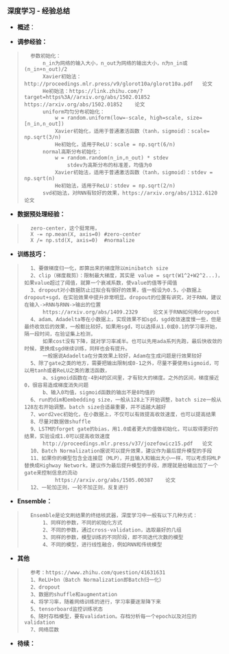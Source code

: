 ### 深度学习 - 经验总结
- **概述**：
>
>
>
>
>
>
>
>
>
>
>

- **调参经验：**
>       参数初始化：
>           n_in为网络的输入大小，n_out为网络的输出大小，n为n_in或(n_in+n_out)/2
>           Xavier初始法：http://proceedings.mlr.press/v9/glorot10a/glorot10a.pdf   论文
>           He初始法：https://link.zhihu.com/?target=https%3A//arxiv.org/abs/1502.01852     https://arxiv.org/abs/1502.01852    论文
>           uniform均匀分布初始化：
>               w = random.uniform(low=-scale, high=scale, size=[n_in,n_out])
>               Xavier初始化，适用于普通激活函数（tanh，sigmoid）：scale= np.sqrt(3/n)
>               He初始化，适用于ReLU：scale = np.sqrt(6/n)
>           normal高斯分布初始化：
>               w = random.random(n_in,n_out) * stdev
>                   stdev为高斯分布的标准差，均值为0
>               Xavier初始法，适用于普通激活函数（tanh，sigmoid）：stdev = np.sqrt(n)
>               He初始法，适用于ReLU：stdev = np.sqrt(2/n)
>           svd初始法，对RNN有较好的效果，https://arxiv.org/abs/1312.6120   论文
>
>

- **数据预处理经验：**
>       zero-center，这个挺常用，
>       X -= np.mean(X, axis=0) #zero-center
>       X /= np.std(X, axis=0)  #normalize
>
>

- **训练技巧：**
>       1、要做梯度归一化，即算出来的梯度除以minibatch size
>       2、clip（梯度裁剪）：限制最大梯度，其实是 value = sqrt(W1^2+W2^2...)，如果value超过了阈值，就算一个衰减系数，使value的值等于阈值
>       3、dropout对小数据防止过拟合有很好的效果，值一般设为0.5，小数据上dropout+sgd，在实验效果中提升非常明显。dropout的位置有讲究，对于RNN，建议在输入->RNN与RNN->输出的位置
>           https://arxiv.org/abs/1409.2329     论文关于RNN如何用dropout
>       4、adam、Adadelta等在小数据上，实现效果不如sgd，sgd收敛速度慢一些，但是最终收敛后的效果，一般都比较好。如果用sgd，可以选择从1.0或0.1的学习率开始，隔一段时间，在验证集上检测，
>           如果cost没有下降，就对学习率减半。也可以先用ada系列先跑，最后快收敛的时候，更换成sgd继续训练，同样也会有提升。
>           一般据说Adadelta在分类效果上较好，Adam在生成问题是行效果较好
>       5、除了gate之类的地方，需要把输出限制成0-1之外，尽量不要使用sigmoid，可以用tanh或者ReLU之类的激活函数，
>           a、sigmoid函数在-4到4的区间里，才有较大的梯度。之外的区间，梯度接近0，很容易造成梯度消失问题
>           b、输入0均值，sigmoid函数的输出不是0均值的
>       6、run的dim和embedding size，一般从128上下开始调整，batch size一般从128左右开始调整。batch size合适最重要，并不适越大越好
>       7、word2vec初始化，在小数据上，不仅可以有效提高收敛速度，也可以提高结果
>       8、尽量对数据做shuffle
>       9、LSTM的forget gate的bias，用1.0或者更大的值做初始化，可以取得更好的结果，实验设成1.0可以提高收敛速度
>           http://proceedings.mlr.press/v37/jozefowicz15.pdf   论文
>       10、Batch Normalization据说可以提升效果，建议作为最后提升模型的手段
>       11、如果你的模型包含全连接层（MLP），并且输入和输出大小一样，可以考虑将MLP替换成Highway Network，建议作为最后提升模型的手段，原理就是给输出加了一个gate来控制信息的流动
>               https://arxiv.org/abs/1505.00387    论文
>       12、一轮加正则，一轮不加正则，反复进行
>
>

- **Ensemble：**
>       Ensemble是论文刷结果的终结核武器，深度学习中一般有以下几种方式：
>           1、同样的参数，不同的初始化方式
>           2、不同的参数，通过cross-validation，选取最好的几组
>           3、同样的参数，模型训练的不同阶段，即不同迭代次数的模型
>           4、不同的模型，进行线性融合，例如RNN和传统模型
>
>

- **其他**
>       参考：https://www.zhihu.com/question/41631631
>       1、ReLU+bn（Batch Normalization即Batch归一化）
>       2、dropout
>       3、数据的shuffle和augmentation
>       4、将学习率，随着网络训练的进行，学习率要逐渐降下来
>       5、tensorboard监控训练状态
>       6、随时存档模型，要有validation。存档分析每一个epoch以及对应的validation
>       7、网络层数
>
>
>
>
>
>
>
>
>
>
>
>
>

- **待续：**
>
>
>
>
>
>
>
>
>
>
>
>
>
>
>
>
>
